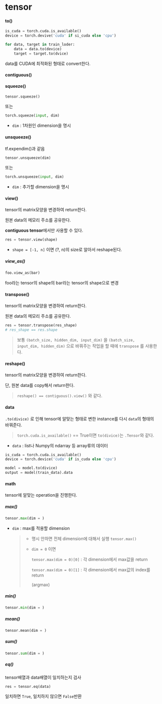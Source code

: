 # tensor

#### to()

```python
is_cuda = torch.cuda.is_available()
device = torch.devive('cuda' if si_cuda else 'cpu')

for data, target in train_loder:
    data = data.to(device)
    target = target.to(dvice)
```

data를 CUDA에 최적화된 형태로 convert한다.





#### contiguous()





#### squeeze()

```python
tensor.squeeze() 
```

또는

```python
torch.squeeze(input, dim)
```

- `dim` : 1차원인 dimension을 명시 



#### unsqueeze()

tf.expendim()과 같음

```python
tensor.unsqueeze(dim) 
```

또는

```python
torch.unsqueeze(input, dim)
```

- `dim` : 추가할 dimension을 명시



#### view()

tensor의 matrix모양을 변경하여 return한다.

원본 data의 메모리 주소를 공유한다.

**contiguous tensor**에서만 사용할 수 있다.

```python
res = tensor.view(shape)
```

- `shape = [-1, n]` 이면 (?, n)의 size로 알아서 reshape된다.



##### view_as()

```python
foo.view_as(bar)
```

foo라는 tensor의 shape의 bar라는 tensor의 shape으로 변경



#### transpose()

tensor의 matrix모양을 변경하여 return한다.

원본 data의 메모리 주소를 공유한다.

```python
res = tensor.transpose(res_shape)
# res_shape == res.shape
```

> 보통 `(batch_size, hidden_dim, input_dim)` 을 `(batch_size, input_dim, hidden_dim)` 으로 바꿔주는 작업을 할 때에 `transpose` 를 사용한다.



#### reshape()

tensor의 matrix모양을 변경하여 return한다.

단, 원본 data를 copy해서 return한다.

> `reshape() == contiguous().view()` 와 같다.



#### data

`.to(divice)` 로 인해 tensor에 알맞는 형태로 변한 instance를 다시 `data`의 형태의 바꿔준다.

> `torch.cuda.is_available()` == True이면 `to(divice)`는 `.Tensor`와 같다.

- `data` : list나 Numpy의 ndarray 등 array류의 데이터

```python
is_cuda = torch.cuda.is_available()
device = torch.device('cuda' if is_cuda else 'cpu')

model = model.to(divice)
output = model(train_data).data
```





#### math

tensor에 알맞는 operation을 진행한다.

##### max()

```python
tensor.max(dim = )
```

- `dim` : max를 적용할 dimension

  > - 명시 안하면 전체 dimension에 대해서 실행 `tensor.max()`
  >
  > - `dim = 0` 이면 
  >
  >   `tensor.max(dim = 0)[0]` : 각 dimension에서 max값을 return
  >
  >   `tensor.max(dim = 0)[1]` : 각 dimension에서 max값의  index를 return
  >
  >   (argmax)

 

##### min()

```python
tensor.min(dim = )
```





##### mean()

```python
tensor.mean(dim = )
```



##### sum()

```python
tensor.sum(dim = )
```



##### eq()

tensor배열과 data배열이 일치하는지 검사

```python
res = tensor.eq(data)
```

일치하면 `True`, 일치하지 않으면 `False`반환


